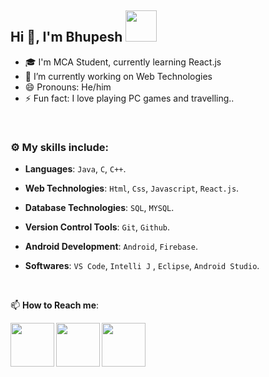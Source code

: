 ## Hi 👋, I'm Bhupesh <img src="https://media4.giphy.com/media/PgnpGT8tJsWfNabS8d/giphy.gif" width="50"> 

- 🎓 I'm MCA Student, currently learning React.js 
- 🔭 I’m currently working on Web Technologies
- 😄 Pronouns: He/him
- ⚡ Fun fact: I love playing PC games and travelling..

<br>


### :gear: My skills include:

- **Languages**: `Java`, `C`, `C++`.

- **Web Technologies**: `Html`, `Css`, `Javascript`, `React.js`.

- **Database Technologies**: `SQL`, `MYSQL`.

- **Version Control Tools**: `Git`, `Github`.

- **Android Development**: `Android`, `Firebase`.

- **Softwares**: `VS Code`, `Intelli J` , `Eclipse`, `Android Studio`.


<br>


📫 **How to Reach me**: 
 

<a href="https://www.linkedin.com/in/bhupesh-dhapola-aa3990173">
  <img align="left" width=70px src="https://img.icons8.com/clouds/100/000000/linkedin.png"/>
</a> 
<a href="mailto:bhupeshdhapola@gmail.com">
  <img align="left" width=70px src="https://img.icons8.com/clouds/100/000000/gmail.png"/>
</a>
<a href="https://instagram.com/bhupesh_dhapola__">
  <img align="left" width=70px src="https://img.icons8.com/clouds/100/000000/instagram.png"/>
</a>

</br>
<br>
<br>
<br>
<br>
